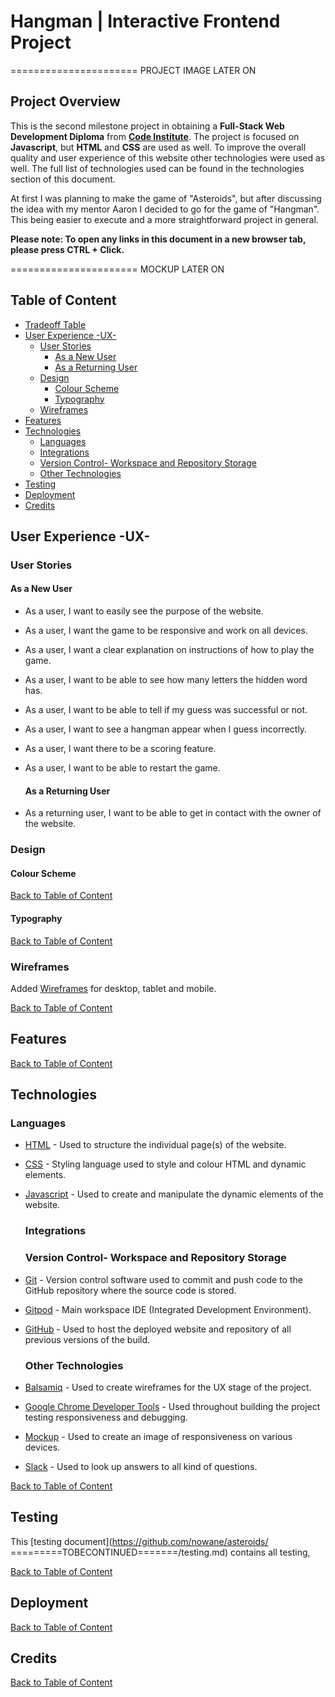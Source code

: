# Hangman | Interactive Frontend Project 

 ====================== PROJECT IMAGE LATER ON 

## Project Overview

 This is the second milestone project in obtaining a **Full-Stack Web Development Diploma** from  **[Code Institute](https://codeinstitute.net/)**. The project is focused on **Javascript**, but **HTML** and **CSS** are used as well. To improve the overall quality and user experience of this website other technologies were used as well. The full list of technologies used can be found in the technologies section of this document. 
 
 At first I was planning to make the game of "Asteroids", but after discussing the idea with my mentor Aaron I decided to go for the game of "Hangman". This being easier to execute and a more straightforward project in general.

**Please note: To open any links in this document in a new browser tab, please press CTRL + Click.**

 ====================== MOCKUP LATER ON

## Table of Content

- [Tradeoff Table](#tradeoff-table)
- [User Experience -UX-](#user-experience--ux-)
  - [User Stories](#user-stories) 
    - [As a New User](#as-a-new-user)
    - [As a Returning User](#as-a-returning-user)
  - [Design](#design)
    - [Colour Scheme](#colour-scheme)
    - [Typography](#typography)
  - [Wireframes](#wireframes)
- [Features](#features)
- [Technologies](#technologies)
  - [Languages](#languages)
  - [Integrations](#integrations)
  - [Version Control- Workspace and Repository Storage](#version-control--workspace-and-repository-storage)
  - [Other Technologies](#other-technologies)
- [Testing](#testing)
- [Deployment](#deployment)
- [Credits](#credits)


## User Experience -UX-

  ### User Stories

  #### As a New User

- As a user, I want to easily see the purpose of the website.
- As a user, I want the game to be responsive and work on all devices.
- As a user, I want a clear explanation on instructions of how to play the game.
- As a user, I want to be able to see how many letters the hidden word has.
- As a user, I want to be able to tell if my guess was successful or not.
- As a user, I want to see a hangman appear when I guess incorrectly.
- As a user, I want there to be a scoring feature.
- As a user, I want to be able to restart the game.

  #### As a Returning User

- As a returning user, I want to be able to get in contact with the owner of the website.

### Design

  #### Colour Scheme

[Back to Table of Content](#table-of-content)

  #### Typography

[Back to Table of Content](#table-of-content)

### Wireframes

Added [Wireframes](https://github.com/nowane/Hangman/blob/master/assets/docs/wireframes/hangman-game.bmpr) for desktop, tablet and mobile.

[Back to Table of Content](#table-of-content)

## Features

[Back to Table of Content](#table-of-content)

## Technologies

  ### Languages

- [HTML](https://developer.mozilla.org/en-US/docs/Glossary/HTML5) - Used to structure the individual page(s) of the website.

- [CSS](https://developer.mozilla.org/en-US/docs/Web/CSS) - Styling language used to style and colour HTML and dynamic elements.

- [Javascript](https://developer.mozilla.org/en-US/docs/Web/JavaScript) - Used to create and manipulate the dynamic elements of the website.

  ### Integrations

  ### Version Control- Workspace and Repository Storage

- [Git](https://git-scm.com/) - Version control software used to commit and push code to the GitHub repository where the source code is stored.
- [Gitpod](https://www.gitpod.io/) - Main workspace IDE (Integrated Development Environment).
- [GitHub](https://github.com/) - Used to host the deployed website and repository of all previous versions of the build.

  ### Other Technologies

- [Balsamiq](https://balsamiq.com/) - Used to create wireframes for the UX stage of the project.
- [Google Chrome Developer Tools](https://developer.chrome.com/docs/devtools/) - Used throughout building the project testing responsiveness and debugging.
- [Mockup](http://ami.responsivedesign.is/) - Used to create an image of responsiveness on various devices.
- [Slack](https://slack.com/intl/en-nl/) - Used to look up answers to all kind of questions.

[Back to Table of Content](#table-of-content)

## Testing

This [testing document](https://github.com/nowane/asteroids/ =========TOBECONTINUED=======/testing.md)  contains all testing,

[Back to Table of Content](#table-of-content)

## Deployment

[Back to Table of Content](#table-of-content)

## Credits

[Back to Table of Content](#table-of-content)